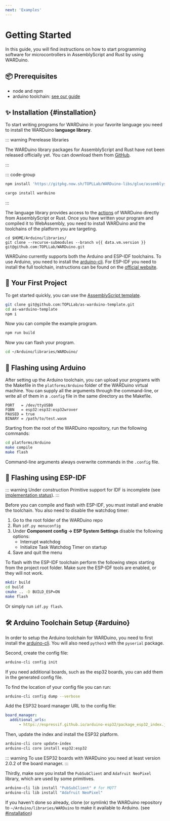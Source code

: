 ```yaml
---
next: 'Examples'
---
```


<script setup>
    import { data } from '../.vitepress/config.data.ts'
</script>

# Getting Started

In this guide, you will find instructions on how to start programming software for microcontrollers in AssemblyScript and Rust by using WARDuino.

## 📦️ Prerequisites

- node and npm
- arduino toolchain: [see our guide](#arduino)

## ✨ Installation {#installation}

To start writing programs for WARDuino in your favorite language you need to install the WARDuino **language library**.

::: warning Prerelease libraries

The WARDuino library packages for AssemblyScript and Rust have not been released officially yet.
You can download them from [GitHub](https://github.com/TOPLLab/WARDuino-libs).

:::

::: code-group

```bash [AS]
npm install 'https://gitpkg.now.sh/TOPLLab/WARDuino-libs/glue/assemblyscript?main'
```

```bash [Rust]
cargo install warduino
```

:::

The language library provides access to the [actions](/reference/actions/) of WARDuino directly from AssemblyScript or Rust. 
Once you have written your program and compiled it to WebAssembly, you need to install WARDuino and the toolchains of the platform you are targeting.


```bash-vue
cd $HOME/Arduino/libraries/
git clone --recurse-submodules --branch v{{ data.vm.version }} git@github.com:TOPLLab/WARDuino.git
```



WARDuino currently supports both the Arduino and ESP-IDF toolchains. To use Arduino, you need to install the [arduino-cli](https://github.com/arduino/arduino-cli). For ESP-IDF you need to install the full toolchain, instructions can be found on the [official website](https://docs.espressif.com/projects/esp-idf/en/latest/esp32/get-started/index.html#get-started-step-by-step).

## 🎉 Your First Project

To get started quickly, you can use the [AssemblyScript template](https://github.com/TOPLLab/as-warduino-template).

```bash
git clone git@github.com:TOPLLab/as-warduino-template.git
cd as-warduino-template
npm i
```

Now you can compile the example program.

```bash
npm run build
```

Now you can flash your program.

```bash
cd ~/Arduino/libraries/WARDuino/
```

## 📸 Flashing using Arduino

After setting up the Arduino toolchain, you can upload your programs with the Makefile in the `platforms/Arduino` folder of the WARDuino virtual machine.
You can supply all the arguments through the command-line, or write all of them in a `.config` file in the same directory as the Makefile.

```make
PORT   = /dev/ttyUSB0
FQBN   = esp32:esp32:esp32wrover
PAUSED = true
BINARY = /path/to/test.wasm
```

Starting from the root of the WARDuino repository, run the following commands:

```bash
cd platforms/Arduino
make compile
make flash
```

Command-line arguments always overwrite commands in the `.config` file.

## 📸 Flashing using ESP-IDF

::: warning Under construction
Primitive support for IDF is incomplete (see [implementation status](/reference/actions/)).
:::

Before you can compile and flash with ESP-IDF, you must install and enable the toolchain. You also need to disable the watchdog timer:

1. Go to the root folder of the WARDuino repo
2. Run `idf.py menuconfig`
3. Under **Component config → ESP System Settings** disable the following options:
    - Interrupt watchdog
    - Initialize Task Watchdog Timer on startup
4. Save and quit the menu


To flash with the ESP-IDF toolchain perform the following steps starting from the project root folder.
Make sure the ESP-IDF tools are enabled, or they will not work.

```bash
mkdir build
cd build
cmake .. -D BUILD_ESP=ON
make flash
```

Or simply run `idf.py flash`.

## 🛠️ Arduino Toolchain Setup {#arduino}

In order to setup the Arduino toolchain for WARDuino, you need to first install the [arduino-cli](https://arduino.github.io/arduino-cli/0.21/installation/).
You will also need `python3` with the `pyserial` package.

Second, create the config file:

```bash
arduino-cli config init
```

If you need additional boards, such as the esp32 boards, you can add them in the generated config file.

To find the location of your config file you can run:

```bash
arduino-cli config dump --verbose
```

Add the ESP32 board manager URL to the config file:

```yaml
board_manager:
  additional_urls:
      - https://espressif.github.io/arduino-esp32/package_esp32_index.json
```

Then, update the index and install the ESP32 platform.

```bash
arduino-cli core update-index
arduino-cli core install esp32:esp32
```

::: warning
To use ESP32 boards with WARDuino you need at least version 2.0.2 of the board manager.
:::

Thirdly, make sure you install the `PubSubClient` and `Adafruit NeoPixel` library, which are used by some primitives.

```bash
arduino-cli lib install "PubSubClient" # for MQTT
arduino-cli lib install "Adafruit NeoPixel"
```

If you haven't done so already, clone (or symlink) the WARDuino repository to `~/Arduino/libraries/WARDuino` to make it available to Arduino. (see [#installation](#installation))

